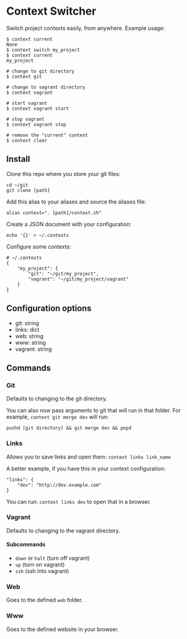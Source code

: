 # Context Switcher

Switch project contexts easily, from anywhere. Example usage:

    $ context current
    None
    $ context switch my_project
    $ context current
    my_project

    # change to git directory
    $ context git

    # change to vagrant directory
    $ context vagrant

    # start vagrant
    $ context vagrant start

    # stop vagrant
    $ context vagrant stop

    # remove the "current" context
    $ context clear

## Install

Clone this repo where you store your git files:

    cd ~/git
    git clone [path]

Add this alias to your aliases and source the aliases file:

    alias context=". [path]/context.sh"

Create a JSON document with your configuration:

    echo '{}' > ~/.contexts

Configure some contexts:

    # ~/.contexts
    {
    	"my_project": {
    		"git": "~/git/my_project",
    		"vagrant": "~/git/my_project/vagrant"
    	}
    }

## Configuration options

* git: string
* links: dict
* web: string
* www: string
* vagrant: string

## Commands

### Git

Defaults to changing to the git directory.

You can also now pass arguments to git that will run in that folder. For example, `context git merge dev` will run:

    pushd [git directory] && git merge dev && popd

### Links

Allows you to save links and open them: `context links link_name`

A better example, if you have this in your context configuration:

    "links": {
        "dev": "http://dev.example.com"
    }

You can run: `context links dev` to open that in a browser.

### Vagrant

Defaults to changing to the vagrant directory.

#### Subcommands

* `down` or `halt` (turn off vagrant)
* `up` (turn on vagrant)
* `ssh` (ssh into vagrant)

### Web

Goes to the defined `web` folder.

### Www

Goes to the defined website in your browser.
